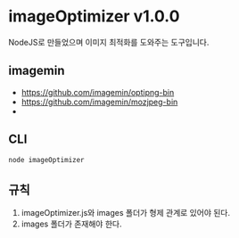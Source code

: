 # imageOptimizer v1.0.0
NodeJS로 만들었으며 이미지 최적화를 도와주는 도구입니다.

## imagemin
- <https://github.com/imagemin/optipng-bin>
- <https://github.com/imagemin/mozjpeg-bin>
- 
## CLI
````javascript
node imageOptimizer
````

## 규칙
1. imageOptimizer.js와 images 폴더가 형제 관계로 있어야 된다.
2. images 폴더가 존재해야 한다.
